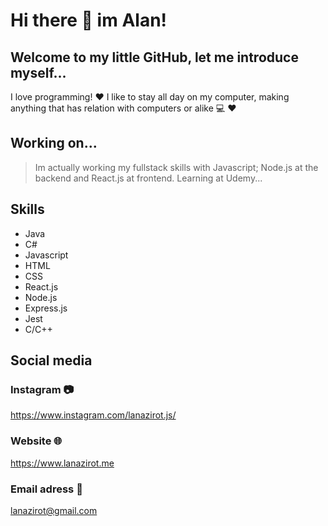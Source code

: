 # Hi there :wave: im Alan! 

## Welcome to my little GitHub, let me introduce myself...

I love programming! :heart:
I like to stay all day on my computer, making anything that has relation with computers or alike :computer: :heart:

## Working on...

> Im actually working my fullstack skills with Javascript; Node.js at the backend and React.js at frontend. Learning at Udemy...

## Skills
- Java
- C#
- Javascript
- HTML
- CSS
- React.js
- Node.js
- Express.js
- Jest
- C/C++


## Social media

### Instagram :camera:
https://www.instagram.com/lanazirot.js/

### Website :globe_with_meridians:
https://www.lanazirot.me

### Email adress :email:
lanazirot@gmail.com 


